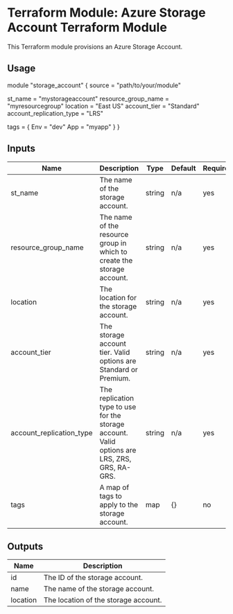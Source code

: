 # Terraform Module: Azure Storage Account Terraform Module

This Terraform module provisions an Azure Storage Account.

## Usage

module "storage_account" {
  source = "path/to/your/module"

  st_name                = "mystorageaccount"
  resource_group_name    = "myresourcegroup"
  location               = "East US"
  account_tier           = "Standard"
  account_replication_type = "LRS"

  tags = {
    Env = "dev"
    App = "myapp"
  }
}


## Inputs

| Name                       | Description                                                            | Type     | Default | Required |
|----------------------------|------------------------------------------------------------------------|----------|---------|----------|
| st_name                    | The name of the storage account.                                        | string   | n/a     | yes      |
| resource_group_name        | The name of the resource group in which to create the storage account.  | string   | n/a     | yes      |
| location                   | The location for the storage account.                                   | string   | n/a     | yes      |
| account_tier               | The storage account tier. Valid options are Standard or Premium.        | string   | n/a     | yes      |
| account_replication_type   | The replication type to use for the storage account. Valid options are LRS, ZRS, GRS, RA-GRS. | string   | n/a     | yes      |
| tags                       | A map of tags to apply to the storage account.                          | map      | {}      | no       |

## Outputs

| Name       | Description                               |
|------------|-------------------------------------------|
| id         | The ID of the storage account.             |
| name       | The name of the storage account.           |
| location   | The location of the storage account.       |
